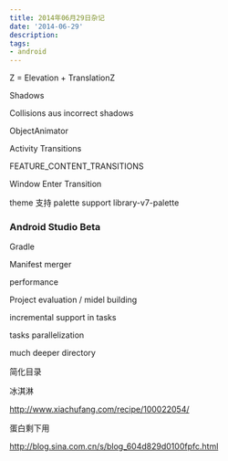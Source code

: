 ```yaml
---
title: 2014年06月29日杂记
date: '2014-06-29'
description:
tags:
- android
---
```




Z = Elevation + TranslationZ

Shadows

Collisions aus incorrect shadows

ObjectAnimator


Activity Transitions



FEATURE_CONTENT_TRANSITIONS


Window Enter Transition


theme 支持 palette   support library-v7-palette



### Android Studio Beta

Gradle

Manifest merger

performance


Project evaluation
/ midel building

incremental support in tasks

tasks parallelization

much deeper  directory

简化目录



冰淇淋

http://www.xiachufang.com/recipe/100022054/

蛋白剩下用

http://blog.sina.com.cn/s/blog_604d829d0100fpfc.html
